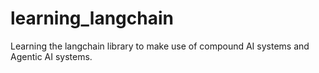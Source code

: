 # learning_langchain
Learning the langchain library to make use of compound AI systems and Agentic AI systems.
